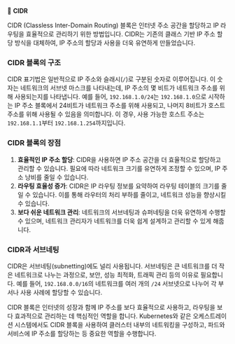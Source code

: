 📍 **CIDR**

CIDR (Classless Inter-Domain Routing) 블록은 인터넷 주소 공간을 할당하고 IP 라우팅을 효율적으로 관리하기 위한 방법입니다. CIDR는 기존의 클래스 기반 IP 주소 할당 방식을 대체하여, IP 주소의 할당과 사용을 더욱 유연하게 만들었습니다.

### CIDR 블록의 구조

CIDR 표기법은 일반적으로 IP 주소와 슬래시(`/`)로 구분된 숫자로 이루어집니다. 이 숫자는 네트워크의 서브넷 마스크를 나타내는데, IP 주소의 몇 비트가 네트워크 주소를 위해 사용되는지를 나타냅니다. 예를 들어, `192.168.1.0/24`는 `192.168.1.0`으로 시작하는 IP 주소 블록에서 24비트가 네트워크 주소를 위해 사용되고, 나머지 8비트가 호스트 주소를 위해 사용될 수 있음을 의미합니다. 이 경우, 사용 가능한 호스트 주소는 `192.168.1.1`부터 `192.168.1.254`까지입니다.

### CIDR 블록의 장점

1. **효율적인 IP 주소 할당**: CIDR을 사용하면 IP 주소 공간을 더 효율적으로 할당하고 관리할 수 있습니다. 필요에 따라 네트워크 크기를 유연하게 조정할 수 있으며, IP 주소 낭비를 줄일 수 있습니다.
2. **라우팅 효율성 증가**: CIDR은 IP 라우팅 정보를 요약하여 라우팅 테이블의 크기를 줄일 수 있습니다. 이를 통해 라우터의 처리 부하를 줄이고, 네트워크 성능을 향상시킬 수 있습니다.
3. **보다 쉬운 네트워크 관리**: 네트워크의 서브네팅과 슈퍼네팅을 더욱 유연하게 수행할 수 있으며, 네트워크 관리자가 네트워크를 더욱 쉽게 설계하고 관리할 수 있게 해줍니다.

### CIDR과 서브네팅

CIDR은 서브네팅(subnetting)에도 널리 사용됩니다. 서브네팅은 큰 네트워크를 더 작은 네트워크로 나누는 과정으로, 보안, 성능 최적화, 트래픽 관리 등의 이유로 필요합니다. 예를 들어, `192.168.0.0/16`의 네트워크를 여러 개의 `/24` 서브넷으로 나누어 각 부서나 사용 사례에 할당할 수 있습니다.

CIDR 블록은 인터넷의 성장과 함께 IP 주소를 보다 효율적으로 사용하고, 라우팅을 보다 효과적으로 관리하는 데 핵심적인 역할을 합니다. Kubernetes와 같은 오케스트레이션 시스템에서도 CIDR 블록을 사용하여 클러스터 내부의 네트워킹을 구성하고, 파드와 서비스에 IP 주소를 할당하는 등 중요한 역할을 수행합니다.



